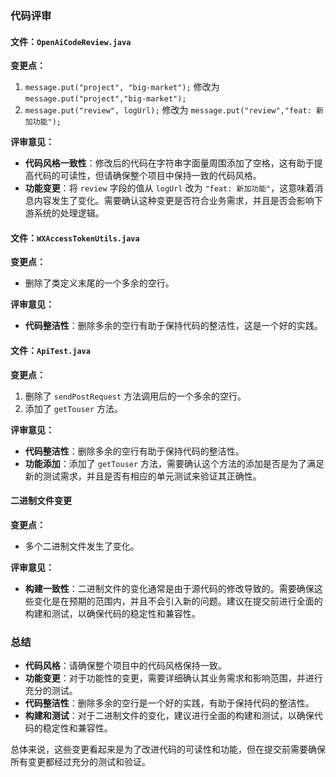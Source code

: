 ### 代码评审

#### 文件：`OpenAiCodeReview.java`

**变更点：**
1. `message.put("project", "big-market");` 修改为 `message.put("project","big-market");`
2. `message.put("review", logUrl);` 修改为 `message.put("review","feat: 新加功能");`

**评审意见：**
- **代码风格一致性**：修改后的代码在字符串字面量周围添加了空格，这有助于提高代码的可读性，但请确保整个项目中保持一致的代码风格。
- **功能变更**：将 `review` 字段的值从 `logUrl` 改为 `"feat: 新加功能"`，这意味着消息内容发生了变化。需要确认这种变更是否符合业务需求，并且是否会影响下游系统的处理逻辑。

#### 文件：`WXAccessTokenUtils.java`

**变更点：**
- 删除了类定义末尾的一个多余的空行。

**评审意见：**
- **代码整洁性**：删除多余的空行有助于保持代码的整洁性，这是一个好的实践。

#### 文件：`ApiTest.java`

**变更点：**
1. 删除了 `sendPostRequest` 方法调用后的一个多余的空行。
2. 添加了 `getTouser` 方法。

**评审意见：**
- **代码整洁性**：删除多余的空行有助于保持代码的整洁性。
- **功能添加**：添加了 `getTouser` 方法，需要确认这个方法的添加是否是为了满足新的测试需求，并且是否有相应的单元测试来验证其正确性。

#### 二进制文件变更

**变更点：**
- 多个二进制文件发生了变化。

**评审意见：**
- **构建一致性**：二进制文件的变化通常是由于源代码的修改导致的。需要确保这些变化是在预期的范围内，并且不会引入新的问题。建议在提交前进行全面的构建和测试，以确保代码的稳定性和兼容性。

### 总结

- **代码风格**：请确保整个项目中的代码风格保持一致。
- **功能变更**：对于功能性的变更，需要详细确认其业务需求和影响范围，并进行充分的测试。
- **代码整洁性**：删除多余的空行是一个好的实践，有助于保持代码的整洁性。
- **构建和测试**：对于二进制文件的变化，建议进行全面的构建和测试，以确保代码的稳定性和兼容性。

总体来说，这些变更看起来是为了改进代码的可读性和功能，但在提交前需要确保所有变更都经过充分的测试和验证。